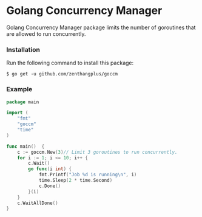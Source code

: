 # Golang Concurrency Manager

Golang Concurrency Manager package limits the number of goroutines that are allowed to run concurrently.

### Installation

Run the following command to install this package:

```
$ go get -u github.com/zenthangplus/goccm
```

### Example

```go
package main

import (
    "fmt"
    "goccm"
    "time"
)

func main()  {
    c := goccm.New(3)// Limit 3 goroutines to run concurrently.
    for i := 1; i <= 10; i++ {
        c.Wait()
        go func(i int) {
            fmt.Printf("Job %d is running\n", i)
            time.Sleep(2 * time.Second)
            c.Done()
        }(i)
    }
    c.WaitAllDone()
}
```
